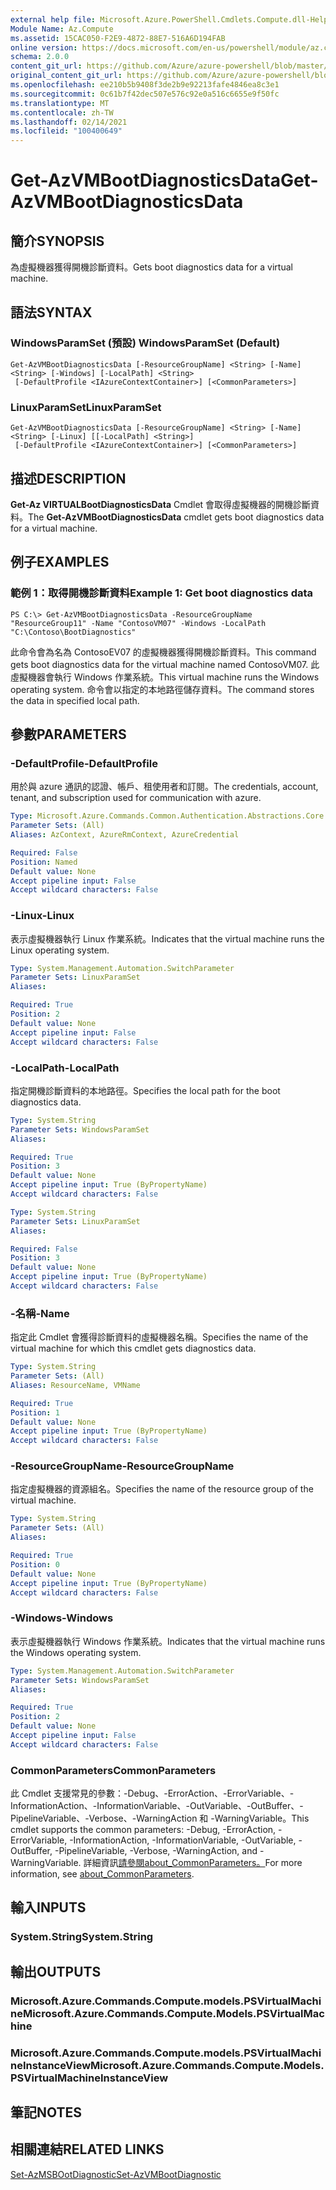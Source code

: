 ```yaml
---
external help file: Microsoft.Azure.PowerShell.Cmdlets.Compute.dll-Help.xml
Module Name: Az.Compute
ms.assetid: 15CAC050-F2E9-4872-88E7-516A6D194FAB
online version: https://docs.microsoft.com/en-us/powershell/module/az.compute/get-azvmbootdiagnosticsdata
schema: 2.0.0
content_git_url: https://github.com/Azure/azure-powershell/blob/master/src/Compute/Compute/help/Get-AzVMBootDiagnosticsData.md
original_content_git_url: https://github.com/Azure/azure-powershell/blob/master/src/Compute/Compute/help/Get-AzVMBootDiagnosticsData.md
ms.openlocfilehash: ee210b5b9408f3de2b9e92213fafe4846ea8c3e1
ms.sourcegitcommit: 0c61b7f42dec507e576c92e0a516c6655e9f50fc
ms.translationtype: MT
ms.contentlocale: zh-TW
ms.lasthandoff: 02/14/2021
ms.locfileid: "100400649"
---
```

# <span data-ttu-id="81fb3-101">Get-AzVMBootDiagnosticsData</span><span class="sxs-lookup"><span data-stu-id="81fb3-101">Get-AzVMBootDiagnosticsData</span></span>

## <span data-ttu-id="81fb3-102">簡介</span><span class="sxs-lookup"><span data-stu-id="81fb3-102">SYNOPSIS</span></span>
<span data-ttu-id="81fb3-103">為虛擬機器獲得開機診斷資料。</span><span class="sxs-lookup"><span data-stu-id="81fb3-103">Gets boot diagnostics data for a virtual machine.</span></span>

## <span data-ttu-id="81fb3-104">語法</span><span class="sxs-lookup"><span data-stu-id="81fb3-104">SYNTAX</span></span>

### <span data-ttu-id="81fb3-105">WindowsParamSet (預設) </span><span class="sxs-lookup"><span data-stu-id="81fb3-105">WindowsParamSet (Default)</span></span>
```
Get-AzVMBootDiagnosticsData [-ResourceGroupName] <String> [-Name] <String> [-Windows] [-LocalPath] <String>
 [-DefaultProfile <IAzureContextContainer>] [<CommonParameters>]
```

### <span data-ttu-id="81fb3-106">LinuxParamSet</span><span class="sxs-lookup"><span data-stu-id="81fb3-106">LinuxParamSet</span></span>
```
Get-AzVMBootDiagnosticsData [-ResourceGroupName] <String> [-Name] <String> [-Linux] [[-LocalPath] <String>]
 [-DefaultProfile <IAzureContextContainer>] [<CommonParameters>]
```

## <span data-ttu-id="81fb3-107">描述</span><span class="sxs-lookup"><span data-stu-id="81fb3-107">DESCRIPTION</span></span>
<span data-ttu-id="81fb3-108">**Get-Az VIRTUALBootDiagnosticsData** Cmdlet 會取得虛擬機器的開機診斷資料。</span><span class="sxs-lookup"><span data-stu-id="81fb3-108">The **Get-AzVMBootDiagnosticsData** cmdlet gets boot diagnostics data for a virtual machine.</span></span>

## <span data-ttu-id="81fb3-109">例子</span><span class="sxs-lookup"><span data-stu-id="81fb3-109">EXAMPLES</span></span>

### <span data-ttu-id="81fb3-110">範例 1：取得開機診斷資料</span><span class="sxs-lookup"><span data-stu-id="81fb3-110">Example 1: Get boot diagnostics data</span></span>
```
PS C:\> Get-AzVMBootDiagnosticsData -ResourceGroupName "ResourceGroup11" -Name "ContosoVM07" -Windows -LocalPath "C:\Contoso\BootDiagnostics"
```

<span data-ttu-id="81fb3-111">此命令會為名為 ContosoEV07 的虛擬機器獲得開機診斷資料。</span><span class="sxs-lookup"><span data-stu-id="81fb3-111">This command gets boot diagnostics data for the virtual machine named ContosoVM07.</span></span>
<span data-ttu-id="81fb3-112">此虛擬機器會執行 Windows 作業系統。</span><span class="sxs-lookup"><span data-stu-id="81fb3-112">This virtual machine runs the Windows operating system.</span></span>
<span data-ttu-id="81fb3-113">命令會以指定的本地路徑儲存資料。</span><span class="sxs-lookup"><span data-stu-id="81fb3-113">The command stores the data in specified local path.</span></span>

## <span data-ttu-id="81fb3-114">參數</span><span class="sxs-lookup"><span data-stu-id="81fb3-114">PARAMETERS</span></span>

### <span data-ttu-id="81fb3-115">-DefaultProfile</span><span class="sxs-lookup"><span data-stu-id="81fb3-115">-DefaultProfile</span></span>
<span data-ttu-id="81fb3-116">用於與 azure 通訊的認證、帳戶、租使用者和訂閱。</span><span class="sxs-lookup"><span data-stu-id="81fb3-116">The credentials, account, tenant, and subscription used for communication with azure.</span></span>

```yaml
Type: Microsoft.Azure.Commands.Common.Authentication.Abstractions.Core.IAzureContextContainer
Parameter Sets: (All)
Aliases: AzContext, AzureRmContext, AzureCredential

Required: False
Position: Named
Default value: None
Accept pipeline input: False
Accept wildcard characters: False
```

### <span data-ttu-id="81fb3-117">-Linux</span><span class="sxs-lookup"><span data-stu-id="81fb3-117">-Linux</span></span>
<span data-ttu-id="81fb3-118">表示虛擬機器執行 Linux 作業系統。</span><span class="sxs-lookup"><span data-stu-id="81fb3-118">Indicates that the virtual machine runs the Linux operating system.</span></span>

```yaml
Type: System.Management.Automation.SwitchParameter
Parameter Sets: LinuxParamSet
Aliases:

Required: True
Position: 2
Default value: None
Accept pipeline input: False
Accept wildcard characters: False
```

### <span data-ttu-id="81fb3-119">-LocalPath</span><span class="sxs-lookup"><span data-stu-id="81fb3-119">-LocalPath</span></span>
<span data-ttu-id="81fb3-120">指定開機診斷資料的本地路徑。</span><span class="sxs-lookup"><span data-stu-id="81fb3-120">Specifies the local path for the boot diagnostics data.</span></span>

```yaml
Type: System.String
Parameter Sets: WindowsParamSet
Aliases:

Required: True
Position: 3
Default value: None
Accept pipeline input: True (ByPropertyName)
Accept wildcard characters: False
```

```yaml
Type: System.String
Parameter Sets: LinuxParamSet
Aliases:

Required: False
Position: 3
Default value: None
Accept pipeline input: True (ByPropertyName)
Accept wildcard characters: False
```

### <span data-ttu-id="81fb3-121">-名稱</span><span class="sxs-lookup"><span data-stu-id="81fb3-121">-Name</span></span>
<span data-ttu-id="81fb3-122">指定此 Cmdlet 會獲得診斷資料的虛擬機器名稱。</span><span class="sxs-lookup"><span data-stu-id="81fb3-122">Specifies the name of the virtual machine for which this cmdlet gets diagnostics data.</span></span>

```yaml
Type: System.String
Parameter Sets: (All)
Aliases: ResourceName, VMName

Required: True
Position: 1
Default value: None
Accept pipeline input: True (ByPropertyName)
Accept wildcard characters: False
```

### <span data-ttu-id="81fb3-123">-ResourceGroupName</span><span class="sxs-lookup"><span data-stu-id="81fb3-123">-ResourceGroupName</span></span>
<span data-ttu-id="81fb3-124">指定虛擬機器的資源組名。</span><span class="sxs-lookup"><span data-stu-id="81fb3-124">Specifies the name of the resource group of the virtual machine.</span></span>

```yaml
Type: System.String
Parameter Sets: (All)
Aliases:

Required: True
Position: 0
Default value: None
Accept pipeline input: True (ByPropertyName)
Accept wildcard characters: False
```

### <span data-ttu-id="81fb3-125">-Windows</span><span class="sxs-lookup"><span data-stu-id="81fb3-125">-Windows</span></span>
<span data-ttu-id="81fb3-126">表示虛擬機器執行 Windows 作業系統。</span><span class="sxs-lookup"><span data-stu-id="81fb3-126">Indicates that the virtual machine runs the Windows operating system.</span></span>

```yaml
Type: System.Management.Automation.SwitchParameter
Parameter Sets: WindowsParamSet
Aliases:

Required: True
Position: 2
Default value: None
Accept pipeline input: False
Accept wildcard characters: False
```

### <span data-ttu-id="81fb3-127">CommonParameters</span><span class="sxs-lookup"><span data-stu-id="81fb3-127">CommonParameters</span></span>
<span data-ttu-id="81fb3-128">此 Cmdlet 支援常見的參數：-Debug、-ErrorAction、-ErrorVariable、-InformationAction、-InformationVariable、-OutVariable、-OutBuffer、-PipelineVariable、-Verbose、-WarningAction 和 -WarningVariable。</span><span class="sxs-lookup"><span data-stu-id="81fb3-128">This cmdlet supports the common parameters: -Debug, -ErrorAction, -ErrorVariable, -InformationAction, -InformationVariable, -OutVariable, -OutBuffer, -PipelineVariable, -Verbose, -WarningAction, and -WarningVariable.</span></span> <span data-ttu-id="81fb3-129">詳細資訊[請參閱about_CommonParameters。](https://go.microsoft.com/fwlink/?LinkID=113216)</span><span class="sxs-lookup"><span data-stu-id="81fb3-129">For more information, see [about_CommonParameters](https://go.microsoft.com/fwlink/?LinkID=113216).</span></span>

## <span data-ttu-id="81fb3-130">輸入</span><span class="sxs-lookup"><span data-stu-id="81fb3-130">INPUTS</span></span>

### <span data-ttu-id="81fb3-131">System.String</span><span class="sxs-lookup"><span data-stu-id="81fb3-131">System.String</span></span>

## <span data-ttu-id="81fb3-132">輸出</span><span class="sxs-lookup"><span data-stu-id="81fb3-132">OUTPUTS</span></span>

### <span data-ttu-id="81fb3-133">Microsoft.Azure.Commands.Compute.models.PSVirtualMachine</span><span class="sxs-lookup"><span data-stu-id="81fb3-133">Microsoft.Azure.Commands.Compute.Models.PSVirtualMachine</span></span>

### <span data-ttu-id="81fb3-134">Microsoft.Azure.Commands.Compute.models.PSVirtualMachineInstanceView</span><span class="sxs-lookup"><span data-stu-id="81fb3-134">Microsoft.Azure.Commands.Compute.Models.PSVirtualMachineInstanceView</span></span>

## <span data-ttu-id="81fb3-135">筆記</span><span class="sxs-lookup"><span data-stu-id="81fb3-135">NOTES</span></span>

## <span data-ttu-id="81fb3-136">相關連結</span><span class="sxs-lookup"><span data-stu-id="81fb3-136">RELATED LINKS</span></span>

[<span data-ttu-id="81fb3-137">Set-AzMSBOotDiagnostic</span><span class="sxs-lookup"><span data-stu-id="81fb3-137">Set-AzVMBootDiagnostic</span></span>](./Set-AzVMBootDiagnostic.md)



